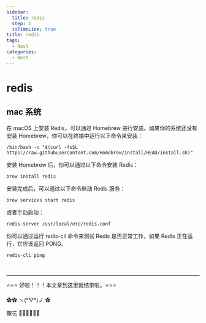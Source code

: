 ```yaml
---
sidebar:
  title: redis
  step: 1
  isTimeLine: true
title: redis
tags:
  - Nest
categories:
  - Nest
---
```


# redis

## mac 系统

在 macOS 上安装 Redis，可以通过 Homebrew 进行安装。如果你的系统还没有安装 Homebrew，你可以在终端中运行以下命令来安装：

```shell
/bin/bash -c "$(curl -fsSL https://raw.githubusercontent.com/Homebrew/install/HEAD/install.sh)"
```

安装 Homebrew 后，你可以通过以下命令安装 Redis：

```shell
brew install redis
```

安装完成后，可以通过以下命令启动 Redis 服务：

```shell
brew services start redis
```

或者手动启动：

```shell
redis-server /usr/local/etc/redis.conf
```

你可以通过运行 redis-cli 命令来测试 Redis 是否正常工作，如果 Redis 正在运行，它应该返回 PONG。

```shell
redis-cli ping
```

<br/>
<hr />

⭐️⭐️⭐️ 好啦！！！本文章到这里就结束啦。⭐️⭐️⭐️

✿✿ ヽ(°▽°)ノ ✿

撒花 🌸🌸🌸🌸🌸🌸
